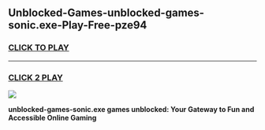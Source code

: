 
## Unblocked-Games-unblocked-games-sonic.exe-Play-Free-pze94
<h3>
<a href="https://premium76.site?title=unblocked-games-sonic.exe&ref=17A">CLICK TO PLAY</a></h3>
<hr>

<h3>
<a href="https://premium76.site?title=unblocked-games-sonic.exe&ref=17A">CLICK 2 PLAY</a>
  
</h3>

<a href="https://premium76.site?title=unblocked-games-sonic.exe&ref=17A"><img src="https://clearcache.store/games.png"></a>


**unblocked-games-sonic.exe games unblocked: Your Gateway to Fun and Accessible Online Gaming**
